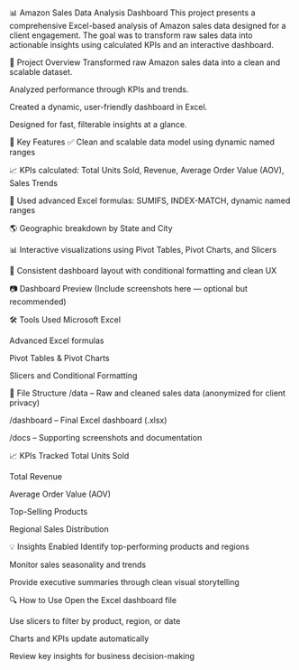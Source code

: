📊 Amazon Sales Data Analysis Dashboard
This project presents a comprehensive Excel-based analysis of Amazon sales data designed for a client engagement. The goal was to transform raw sales data into actionable insights using calculated KPIs and an interactive dashboard.

🚀 Project Overview
Transformed raw Amazon sales data into a clean and scalable dataset.

Analyzed performance through KPIs and trends.

Created a dynamic, user-friendly dashboard in Excel.

Designed for fast, filterable insights at a glance.

📌 Key Features
✅ Clean and scalable data model using dynamic named ranges

📈 KPIs calculated: Total Units Sold, Revenue, Average Order Value (AOV), Sales Trends

🧠 Used advanced Excel formulas: SUMIFS, INDEX-MATCH, dynamic named ranges

🌎 Geographic breakdown by State and City

📊 Interactive visualizations using Pivot Tables, Pivot Charts, and Slicers

🎨 Consistent dashboard layout with conditional formatting and clean UX

📷 Dashboard Preview
(Include screenshots here — optional but recommended)

🛠 Tools Used
Microsoft Excel

Advanced Excel formulas

Pivot Tables & Pivot Charts

Slicers and Conditional Formatting

📁 File Structure
/data – Raw and cleaned sales data (anonymized for client privacy)

/dashboard – Final Excel dashboard (.xlsx)

/docs – Supporting screenshots and documentation

📈 KPIs Tracked
Total Units Sold

Total Revenue

Average Order Value (AOV)

Top-Selling Products

Regional Sales Distribution

💡 Insights Enabled
Identify top-performing products and regions

Monitor sales seasonality and trends

Provide executive summaries through clean visual storytelling

🔍 How to Use
Open the Excel dashboard file

Use slicers to filter by product, region, or date

Charts and KPIs update automatically

Review key insights for business decision-making


